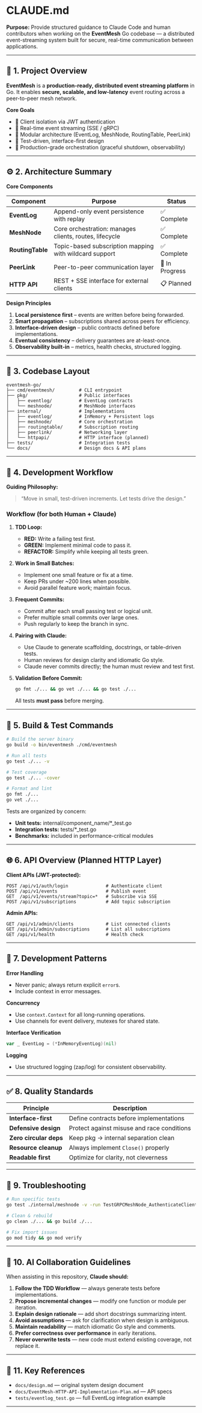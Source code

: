 # CLAUDE.md

**Purpose:**
Provide structured guidance to Claude Code and human contributors when working on the **EventMesh** Go codebase — a distributed event-streaming system built for secure, real-time communication between applications.

---

## 🧠 1. Project Overview

**EventMesh** is a **production-ready, distributed event streaming platform** in Go.
It enables **secure, scalable, and low-latency** event routing across a peer-to-peer mesh network.

**Core Goals**

* 🔐 Client isolation via JWT authentication
* 📡 Real-time event streaming (SSE / gRPC)
* 🧱 Modular architecture (EventLog, MeshNode, RoutingTable, PeerLink)
* 🧪 Test-driven, interface-first design
* 🧭 Production-grade orchestration (graceful shutdown, observability)

---

## ⚙️ 2. Architecture Summary

**Core Components**

| Component        | Purpose                                                | Status         |
| ---------------- | ------------------------------------------------------ | -------------- |
| **EventLog**     | Append-only event persistence with replay              | ✅ Complete     |
| **MeshNode**     | Core orchestration: manages clients, routes, lifecycle | ✅ Complete     |
| **RoutingTable** | Topic-based subscription mapping with wildcard support | ✅ Complete     |
| **PeerLink**     | Peer-to-peer communication layer                       | 🚧 In Progress |
| **HTTP API**     | REST + SSE interface for external clients              | 📋 Planned     |

**Design Principles**

1. **Local persistence first** – events are written before being forwarded.
2. **Smart propagation** – subscriptions shared across peers for efficiency.
3. **Interface-driven design** – public contracts defined before implementations.
4. **Eventual consistency** – delivery guarantees are at-least-once.
5. **Observability built-in** – metrics, health checks, structured logging.

---

## 🧩 3. Codebase Layout

```
eventmesh-go/
├── cmd/eventmesh/         # CLI entrypoint
├── pkg/                   # Public interfaces
│   ├── eventlog/          # EventLog contracts
│   └── meshnode/          # MeshNode interfaces
├── internal/              # Implementations
│   ├── eventlog/          # InMemory + Persistent logs
│   ├── meshnode/          # Core orchestration
│   ├── routingtable/      # Subscription routing
│   ├── peerlink/          # Networking layer
│   └── httpapi/           # HTTP interface (planned)
├── tests/                 # Integration tests
└── docs/                  # Design docs & API plans
```

---

## 🧪 4. Development Workflow

**Guiding Philosophy:**

> “Move in small, test-driven increments. Let tests drive the design.”

### Workflow (for both Human + Claude)

1. **TDD Loop:**

   * **RED:** Write a failing test first.
   * **GREEN:** Implement minimal code to pass it.
   * **REFACTOR:** Simplify while keeping all tests green.

2. **Work in Small Batches:**

   * Implement one small feature or fix at a time.
   * Keep PRs under ~200 lines when possible.
   * Avoid parallel feature work; maintain focus.

3. **Frequent Commits:**

   * Commit after each small passing test or logical unit.
   * Prefer multiple small commits over large ones.
   * Push regularly to keep the branch in sync.

4. **Pairing with Claude:**

   * Use Claude to generate scaffolding, docstrings, or table-driven tests.
   * Human reviews for design clarity and idiomatic Go style.
   * Claude never commits directly; the human must review and test first.

5. **Validation Before Commit:**

   ```bash
   go fmt ./... && go vet ./... && go test ./...
   ```

   All tests **must pass** before merging.

---

## 🧰 5. Build & Test Commands

```bash
# Build the server binary
go build -o bin/eventmesh ./cmd/eventmesh

# Run all tests
go test ./... -v

# Test coverage
go test ./... -cover

# Format and lint
go fmt ./...
go vet ./...
```

Tests are organized by concern:

* **Unit tests:** internal/component_name/*_test.go
* **Integration tests:** tests/*_test.go
* **Benchmarks:** included in performance-critical modules

---

## 🌐 6. API Overview (Planned HTTP Layer)

**Client APIs (JWT-protected):**

```http
POST /api/v1/auth/login              # Authenticate client
POST /api/v1/events                  # Publish event
GET  /api/v1/events/stream?topic=*   # Subscribe via SSE
POST /api/v1/subscriptions           # Add topic subscription
```

**Admin APIs:**

```http
GET /api/v1/admin/clients            # List connected clients
GET /api/v1/admin/subscriptions      # List all subscriptions
GET /api/v1/health                   # Health check
```

---

## 🧩 7. Development Patterns

**Error Handling**

* Never panic; always return explicit `error`s.
* Include context in error messages.

**Concurrency**

* Use `context.Context` for all long-running operations.
* Use channels for event delivery, mutexes for shared state.

**Interface Verification**

```go
var _ EventLog = (*InMemoryEventLog)(nil)
```

**Logging**

* Use structured logging (zap/log) for consistent observability.

---

## ✅ 8. Quality Standards

| Principle              | Description                                |
| ---------------------- | ------------------------------------------ |
| **Interface-first**    | Define contracts before implementations    |
| **Defensive design**   | Protect against misuse and race conditions |
| **Zero circular deps** | Keep pkg → internal separation clean       |
| **Resource cleanup**   | Always implement `Close()` properly        |
| **Readable first**     | Optimize for clarity, not cleverness       |

---

## 🧭 9. Troubleshooting

```bash
# Run specific tests
go test ./internal/meshnode -v -run TestGRPCMeshNode_AuthenticateClient

# Clean & rebuild
go clean ./... && go build ./...

# Fix import issues
go mod tidy && go mod verify
```

---

## 🤖 10. AI Collaboration Guidelines

When assisting in this repository, **Claude should:**

1. **Follow the TDD Workflow** — always generate tests before implementations.
2. **Propose incremental changes** — modify one function or module per iteration.
3. **Explain design rationale** — add short docstrings summarizing intent.
4. **Avoid assumptions** — ask for clarification when design is ambiguous.
5. **Maintain readability** — match idiomatic Go style and comments.
6. **Prefer correctness over performance** in early iterations.
7. **Never overwrite tests** — new code must extend existing coverage, not replace it.

---

## 📘 11. Key References

* `docs/design.md` — original system design document
* `docs/EventMesh-HTTP-API-Implementation-Plan.md` — API specs
* `tests/eventlog_test.go` — full EventLog integration example

---

